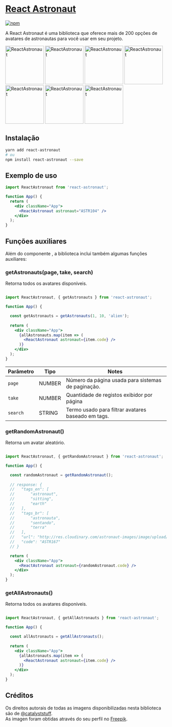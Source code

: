 

# [React Astronaut](https://robianchini.github.io/react-astronaut/)

[![npm][npm-image]][npm-url]

[npm-image]: https://img.shields.io/npm/v/react-astronaut.svg?style=flat-square
[npm-url]: https://www.npmjs.com/package/react-astronaut

A React Astronaut é uma biblioteca que oferece mais de 200 opções de avatares de astronautas para você usar em seu projeto.

<div>

<img src="http://res.cloudinary.com/astronaut-images/image/upload/v1657429473/odaaw7kbo2oxybwxvwu3.webp" width="120" alt="ReactAstronaut">
<img src="http://res.cloudinary.com/astronaut-images/image/upload/v1657429487/dbfuo3reumu9clkbtkb5.webp" width="120" alt="ReactAstronaut">
<img src="http://res.cloudinary.com/astronaut-images/image/upload/v1657429477/suctj4qwkwfvw2igidpg.webp" width="120" alt="ReactAstronaut">
<img src="http://res.cloudinary.com/astronaut-images/image/upload/v1657429465/rvfykurvjqy5d30gorgf.webp" width="120" alt="ReactAstronaut">
<img src="http://res.cloudinary.com/astronaut-images/image/upload/v1657429458/hbmdxkvbzkmfcr3sqf9g.webp" width="120" alt="ReactAstronaut">
<img src="http://res.cloudinary.com/astronaut-images/image/upload/v1657429455/lbfhajxp7suf8sfuxbyn.webp" width="120" alt="ReactAstronaut">
<img src="http://res.cloudinary.com/astronaut-images/image/upload/v1657429448/jrxifxyslrprdvzlhboy.webp" width="120" alt="ReactAstronaut">

</div>

## Instalação

```bash
yarn add react-astronaut
# ou
npm install react-astronaut --save
```

## Exemplo de uso

```jsx
import ReactAstronaut from 'react-astronaut';

function App() {
  return (
    <div className="App">
      <ReactAstronaut astronaut="ASTR104" />
    </div>
  );
}

```

## Funções auxiliares

Além do componente <ReactAstronaut />, a biblioteca inclui também algumas funções auxiliares:

### getAstronauts(page, take, search)

Retorna todos os avatares disponíveis.

```jsx

import ReactAstronaut, { getAstronauts } from 'react-astronaut';

function App() {

  const getAstronauts = getAstronauts(1, 10, 'alien');
  
  return (
    <div className="App">
      {allAstronauts.map(item => (
        <ReactAstronaut astronaut={item.code} />
      )}     
    </div>
  );
}

```

| Parâmetro         | Tipo               | Notes                           |
| ----------- | --------------------- | ------------------------------- |
| `page`     | NUMBER | Número da página usada para sistemas de paginação. |
| `take`      | NUMBER  | Quantidade de registos exibidor por página|
| `search` | STRING | Termo usado para filtrar avatares baseado em tags. |


### getRandomAstronaut()

Retorna um avatar aleatório.

```jsx

import ReactAstronaut, { getRandomAstronaut } from 'react-astronaut';

function App() {

  const randomAstronaut = getRandomAstronaut();
  
  // response: {
  //   "tags_en": [
  //       "astronaut",
  //       "sitting",
  //       "earth"
  //   ],
  //   "tags_br": [
  //       "astronauta",
  //       "sentando",
  //       "terra"
  //   ],
  //   "url": "http://res.cloudinary.com/astronaut-images/image/upload/v1657429440/tez3eq15trtkr2e2uyes.webp",
  //   "code": "ASTR167"
  // }

  return (
    <div className="App">
      <ReactAstronaut astronaut={randomAstronaut.code} />
    </div>
  );
}

```

### getAllAstronauts()

Retorna todos os avatares disponíveis.

```jsx

import ReactAstronaut, { getAllAstronauts } from 'react-astronaut';

function App() {

  const allAstronauts = getAllAstronauts();
  
  return (
    <div className="App">
      {allAstronauts.map(item => (
        <ReactAstronaut astronaut={item.code} />
      )}     
    </div>
  );
}

```

## Créditos

Os direitos autorais de todas as imagens disponibilizadas nesta biblioteca são de [@catalyststuff](https://catalystvibes.dribbble.com/). <br/>
As imagen foram obtidas através do seu perfil no [Freepik](https://www.freepik.com/author/catalyststuff/).
